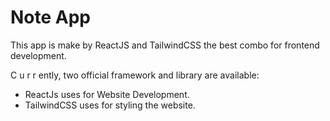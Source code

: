 # Note App

This app is make by ReactJS and TailwindCSS the best combo for frontend development.

C u r r ently, two official framework and library are available:

- ReactJs uses for Website Development.
- TailwindCSS uses for styling the website.
